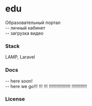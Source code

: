 # edu
Образовательный портал   
-- личный кабинет  
-- загрузка видео       

### Stack
LAMP, Laravel

### Docs  
-- here soon!  
-- here we go!!! !!! !!! !!!!!!!!!!!!!!!!! !!!!!!!!!!!!



### License
